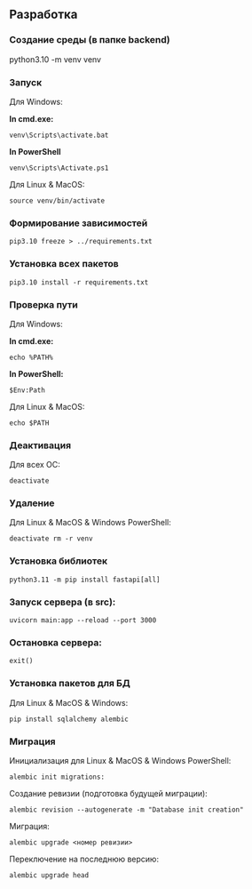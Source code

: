 ## Разработка

### Создание среды (в папке backend)
python3.10 -m venv venv

### Запуск

Для Windows:

**In cmd.exe:**

``
venv\Scripts\activate.bat
``

**In PowerShell**

``
venv\Scripts\Activate.ps1
``

Для Linux & MacOS:

``
source venv/bin/activate
``

### Формирование зависимостей

```
pip3.10 freeze > ../requirements.txt
```

### Установка всех пакетов

``
pip3.10 install -r requirements.txt
``

### Проверка пути

Для Windows:

**In cmd.exe:**

``
echo %PATH%
``

**In PowerShell:**

``
$Env:Path
``

Для Linux & MacOS:

``
echo $PATH
``

### Деактивация

Для всех ОС:

``
deactivate
``

### Удаление

Для Linux & MacOS & Windows PowerShell:

``
deactivate
rm -r venv
``

### Установка библиотек

``
python3.11 -m pip install fastapi[all]
``

### Запуск сервера (в src):

``
uvicorn main:app --reload --port 3000
``

### Остановка сервера:

``
exit()
``

### Установка пакетов для БД

Для Linux & MacOS & Windows:

``
pip install sqlalchemy alembic
``

### Миграция

Инициализация для Linux & MacOS & Windows PowerShell:

``
alembic init migrations:
``

Создание ревизии (подготовка будущей миграции):

``
alembic revision --autogenerate -m "Database init creation"
``

Миграция:

``
alembic upgrade <номер ревизии>
``

Переключение на последнюю версию:

``
alembic upgrade head
``
